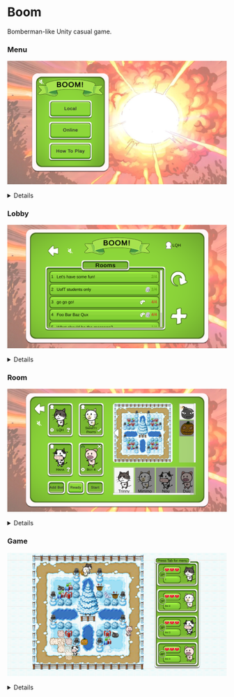 # Boom

Bomberman-like Unity casual game.

### Menu

<p align="center">
  <img src="images/menu-local-vs-online.png" alt="Logo">
</p>

<details>
<summary>Details</summary>
  
+ First, select local mode or online mode, or checkout the playing instruction:
  
<p align="center">
  <img src="images/menu-local-vs-online.png" alt="Logo">
</p>

+ The playing instruction:

<p align="center">
  <img src="images/menu-how-to-play.png" alt="Logo">
</p>

+ Second, select solo mode or duo mode, which decides how many players can play on this computer at the same time:

<p align="center">
  <img src="images/menu-solo-vs-duo.png" alt="Logo">
</p>

+ Third, enter your name(s) and go to the room (for local mode) or lobby (for online mode):

<p align="center">
  <img src="images/menu-solo-name.png" alt="Logo">
</p>

<p align="center">
  <img src="images/menu-duo-name.png" alt="Logo">
</p>
</details>

### Lobby

<p align="center">
  <img src="images/lobby.png" alt="Logo">
</p>

<details>
<summary>Details</summary>
  
+ Click on the refresh button to refresh the room list. 
+ Click on a room to join. 
+ The gamepad icon means the room is in game. 
+ The lock icon means the room requires password. 

<p align="center">
  <img src="images/lobby.png" alt="Logo">
</p>

+ Click on the plus icon to create a new room. 
+ Toggle the password radio button to change whether the room requires password.

<p align="center">
  <img src="images/lobby-create-room-no-password.png" alt="Logo">
</p>

<p align="center">
  <img src="images/lobby-create-room-has-password.png" alt="Logo">
</p>

+ If the room you want to join requires password, enter the password the join the room:

<p align="center">
  <img src="images/lobby-join-room-with-password.png" alt="Logo">
</p>
</details>

### Room

<p align="center">
  <img src="images/room-online-not-ready.png" alt="Logo">
</p>

<details>
<summary>Details</summary>

+ Users can select characters and bombs for their pwn players (duo mode user has two players) and bots. 
+ Users can add and remove bots. Users can change the map. 
+ After selecting characters and bombs, users can click ready button to get ready.

<p align="center">
  <img src="images/room-online-not-ready.png" alt="Logo">
</p>

+ When all players are ready, users can click start button to start the game. 
+ Users can click cancel button to cancel the ready status.

<p align="center">
  <img src="images/room-online-ready.png" alt="Logo">
</p>

+ In local mode, the user need not to get ready to start the game.

<p align="center">
  <img src="images/room-local.png" alt="Logo">
</p>
</details>

### Game

<p align="center">
  <img src="images/game-winter.png" alt="Logo">
</p>

<details>
<summary>Details</summary>

+ The game starts after a countdown.

<p align="center">
  <img src="images/game-countdown.png" alt="Logo">
</p>

+ Press put bomb button to put a bomb on your player's position. Initially each player can have only 1 bomb on the map, which can be increased by the bomb capacity item.
+ The bomb will explode in some time, generating a cross-shaped explosion area, which can destroy "chests" and items and damage players. The length of the explosion area can be increased by the bomb power item.
+ A destroyed "chest" has a chance to drop a random item.
+ Each player has 3 lives. Collect the live item to regain a lost live.
+ Collect the speed item to move faster.
+ When a player dies, it will drop all its items to random positions on the map.

<p align="center">
  <img src="images/game-winter.png" alt="Logo">
</p>

+ Starting at a certain time, an aircraft will appear relularly to drop random items to random positions on the map.

<p align="center">
  <img src="images/game-aircraft.png" alt="Logo">
</p>

+ Press Tab key to show the in the menu. In local mode, it will also pause the game.

<p align="center">
  <img src="images/game-pause-menu.png" alt="Logo">
</p>

+ The last surviving player will win the game.

<p align="center">
  <img src="images/game-end.png" alt="Logo">
</p>

+ Each map has its own background music and perhaps different item images.

<p align="center">
  <img src="images/game-halloween.png" alt="Logo">
</p>
</details>
